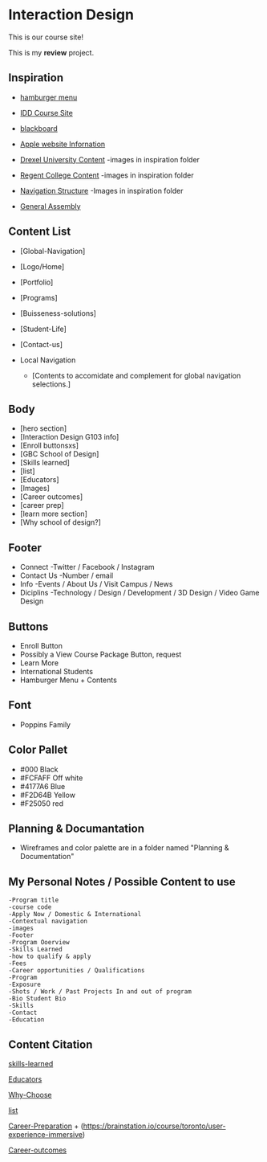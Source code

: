 # Interaction Design
This is our course site!

This is my **review** project.

## Inspiration

- [hamburger menu](https://www.youtube.com/watch?v=DZg6UfS5zYg)

- [IDD Course Site](https://)

- [blackboard](https://bb-gbc.blackboard.com/webapps/portal/execute/tabs/tabAction?tab_tab_group_id=_1_1)
- [Apple website Infornation](https://www.apple.com/ca/)
- [Drexel University Content](https://drexel.edu/)
    -images in inspiration folder
- [Regent College Content](https://www.regent-college.edu/course-listing/course-details/APPL.500)
    -images in inspiration folder 
- [Navigation Structure](https://dribbble.com/shots/6710893-News)
    -Images in inspiration folder 
- [General Assembly](https://generalassemb.ly/education/learn-user-experience-design-online)

## Content List
- [Global-Navigation]
- [Logo/Home]
- [Portfolio]
- [Programs]
- [Buisseness-solutions]
- [Student-Life]
- [Contact-us]
    
    
- Local Navigation 
    - [Contents to accomidate and complement for global navigation selections.]

## Body
- [hero section]
- [Interaction Design G103 info]
- [Enroll buttonsxs]
- [GBC School of Design]
- [Skills learned]
- [list]
- [Educators]
- [Images]
- [Career outcomes]
- [career prep]
- [learn more section]
- [Why school of design?]

## Footer
- Connect
-Twitter / Facebook / Instagram
- Contact Us
 -Number / email 
- Info 
 -Events / About Us / Visit Campus / News
- Diciplins 
 -Technology / Design / Development / 3D Design / Video Game Design

## Buttons
- Enroll Button
- Possibly a View Course Package Button, request
- Learn More
- International Students
- Hamburger Menu + Contents

## Font
- Poppins Family

## Color Pallet
- #000 Black
- #FCFAFF Off white
- #4177A6 Blue
- #F2D64B Yellow
- #F25050 red

## Planning & Documantation
- Wireframes and color palette are in a folder named "Planning & Documentation"

## My Personal Notes / Possible Content to use
    -Program title
    -course code
    -Apply Now / Domestic & International
    -Contextual navigation
    -images
    -Footer
    -Program Ooerview
    -Skills Learned
    -how to qualify & apply
    -Fees
    -Career opportunities / Qualifications
    -Program 
    -Exposure
    -Shots / Work / Past Projects In and out of program
    -Bio Student Bio
    -Skills
    -Contact
    -Education 

 ## Content Citation

[skills-learned](https://generalassemb.ly/education/user-experience-design-immersive/toronto)

[Educators](https://generalassemb.ly/education/user-experience-design-immersive/toronto)

[Why-Choose](https://www.georgebrown.ca/giving/school-of-design-investment-brochure.pdf)

[list](https://generalassemb.ly/education/user-experience-design-immersive/toronto)

[Career-Preparation](https://generalassemb.ly/education/user-experience-design-immersive/toronto) +
(https://brainstation.io/course/toronto/user-experience-immersive)

[Career-outcomes](https://www.georgebrown.ca/programs/interaction-design-and-development-program-g103/)

